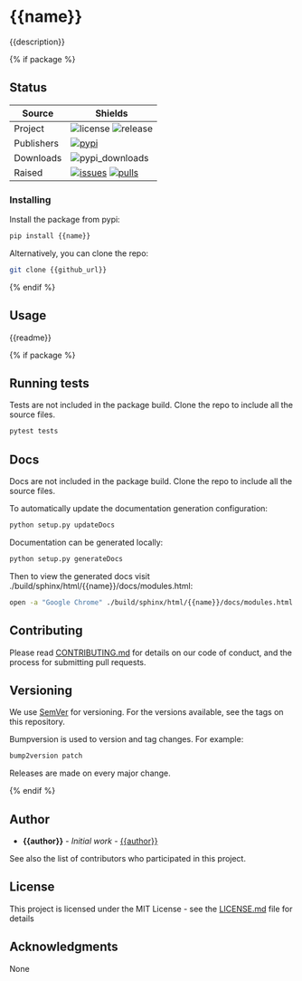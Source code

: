 # {{name}}

{{description}}

{% if package %}

## Status

| Source     | Shields                                                        |
| ---------- | -------------------------------------------------------------- |
| Project    | ![license][license] ![release][release]                        |
| Publishers | [![pypi][pypi]][pypi_link]                                     |
| Downloads  | ![pypi_downloads][pypi_downloads]                              |
| Raised     | [![issues][issues]][issues_link] [![pulls][pulls]][pulls_link] |

[license]: https://img.shields.io/github/license/joellefkowitz/{{name}}
[release]: https://img.shields.io/github/v/tag/joellefkowitz/{{name}}
[pypi]: https://img.shields.io/pypi/v/{{name}} "PyPi"
[pypi_link]: https://pypi.org/project/{{name}}
[python_version]: https://img.shields.io/pypi/pyversions/{{name}}
[pypi_downloads]: https://img.shields.io/pypi/dw/{{name}}
[issues]: https://img.shields.io/github/issues/joellefkowitz/{{name}} "Issues"
[issues_link]: https://github.com/JoelLefkowitz/{{name}}/issues
[pulls]: https://img.shields.io/github/issues-pr/joellefkowitz/{{name}} "Pull requests"
[pulls_link]: https://github.com/JoelLefkowitz/{{name}}/pulls

### Installing

Install the package from pypi:

```bash
pip install {{name}}
```

Alternatively, you can clone the repo:

```bash
git clone {{github_url}}
```

{% endif %}
## Usage

{{readme}}

{% if package %}
## Running tests

Tests are not included in the package build. Clone the repo to include all the source files.

```bash
pytest tests
```

## Docs

Docs are not included in the package build. Clone the repo to include all the source files.

To automatically update the documentation generation configuration:

```bash
python setup.py updateDocs
```

Documentation can be generated locally:

```bash
python setup.py generateDocs
```

Then to view the generated docs visit ./build/sphinx/html/{{name}}/docs/modules.html:

```bash
open -a "Google Chrome" ./build/sphinx/html/{{name}}/docs/modules.html
```

## Contributing

Please read [CONTRIBUTING.md](CONTRIBUTING.md) for details on our code of conduct, and the process for submitting pull requests.

## Versioning

We use [SemVer](http://semver.org/) for versioning. For the versions available, see the tags on this repository.

Bumpversion is used to version and tag changes.
For example:

```bash
bump2version patch
```

Releases are made on every major change.

{% endif %}
## Author

- **{{author}}** - _Initial work_ - [{{author}}]({{author_github}})

See also the list of contributors who participated in this project.

## License

This project is licensed under the MIT License - see the [LICENSE.md](LICENSE.md) file for details

## Acknowledgments

None
